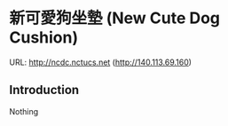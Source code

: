 新可愛狗坐墊 (New Cute Dog Cushion)
===================================

URL: http://ncdc.nctucs.net (http://140.113.69.160)

Introduction
------------

Nothing
